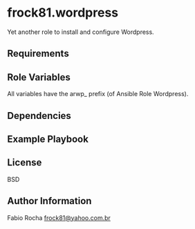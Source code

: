 # frock81.wordpress

Yet another role to install and configure Wordpress.

## Requirements

## Role Variables

All variables have the arwp_ prefix (of Ansible Role Wordpress).

## Dependencies

## Example Playbook

## License

BSD

## Author Information

Fabio Rocha <frock81@yahoo.com.br>